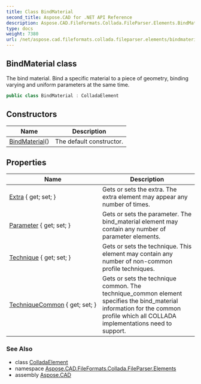 ```yaml
---
title: Class BindMaterial
second_title: Aspose.CAD for .NET API Reference
description: Aspose.CAD.FileFormats.Collada.FileParser.Elements.BindMaterial class. The bind material. Bind a specific material to a piece of geometry binding varying and uniform parameters at the same time
type: docs
weight: 7380
url: /net/aspose.cad.fileformats.collada.fileparser.elements/bindmaterial/
---
```

## BindMaterial class

The bind material. Bind a specific material to a piece of geometry, binding varying and uniform parameters at the same time.

```csharp
public class BindMaterial : ColladaElement
```

## Constructors

| Name | Description |
| --- | --- |
| [BindMaterial](bindmaterial/)() | The default constructor. |

## Properties

| Name | Description |
| --- | --- |
| [Extra](../../aspose.cad.fileformats.collada.fileparser.elements/bindmaterial/extra/) { get; set; } | Gets or sets the extra. The extra element may appear any number of times. |
| [Parameter](../../aspose.cad.fileformats.collada.fileparser.elements/bindmaterial/parameter/) { get; set; } | Gets or sets the parameter. The bind_material element may contain any number of parameter elements. |
| [Technique](../../aspose.cad.fileformats.collada.fileparser.elements/bindmaterial/technique/) { get; set; } | Gets or sets the technique. This element may contain any number of non-common profile techniques. |
| [TechniqueCommon](../../aspose.cad.fileformats.collada.fileparser.elements/bindmaterial/techniquecommon/) { get; set; } | Gets or sets the technique common. The technique_common element specifies the bind_material information for the common profile which all COLLADA implementations need to support. |

### See Also

* class [ColladaElement](../colladaelement/)
* namespace [Aspose.CAD.FileFormats.Collada.FileParser.Elements](../../aspose.cad.fileformats.collada.fileparser.elements/)
* assembly [Aspose.CAD](../../)


